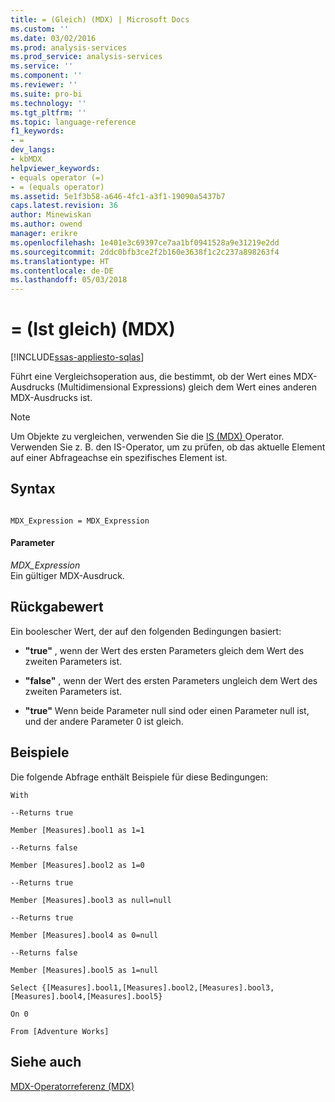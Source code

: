 ```yaml
---
title: = (Gleich) (MDX) | Microsoft Docs
ms.custom: ''
ms.date: 03/02/2016
ms.prod: analysis-services
ms.prod_service: analysis-services
ms.service: ''
ms.component: ''
ms.reviewer: ''
ms.suite: pro-bi
ms.technology: ''
ms.tgt_pltfrm: ''
ms.topic: language-reference
f1_keywords:
- =
dev_langs:
- kbMDX
helpviewer_keywords:
- equals operator (=)
- = (equals operator)
ms.assetid: 5e1f3b58-a646-4fc1-a3f1-19090a5437b7
caps.latest.revision: 36
author: Minewiskan
ms.author: owend
manager: erikre
ms.openlocfilehash: 1e401e3c69397ce7aa1bf0941528a9e31219e2dd
ms.sourcegitcommit: 2ddc0bfb3ce2f2b160e3638f1c2c237a898263f4
ms.translationtype: HT
ms.contentlocale: de-DE
ms.lasthandoff: 05/03/2018
---
```

# <a name="-equal-to-mdx"></a>= (Ist gleich) (MDX)
[!INCLUDE[ssas-appliesto-sqlas](../includes/ssas-appliesto-sqlas.md)]

  Führt eine Vergleichsoperation aus, die bestimmt, ob der Wert eines MDX-Ausdrucks (Multidimensional Expressions) gleich dem Wert eines anderen MDX-Ausdrucks ist.  
  
> [!NOTE]  
>  Um Objekte zu vergleichen, verwenden Sie die [IS &#40;MDX&#41; ](../mdx/is-mdx.md) Operator. Verwenden Sie z. B. den IS-Operator, um zu prüfen, ob das aktuelle Element auf einer Abfrageachse ein spezifisches Element ist.  
  
## <a name="syntax"></a>Syntax  
  
```  
  
MDX_Expression = MDX_Expression   
```  
  
#### <a name="parameters"></a>Parameter  
 *MDX_Expression*  
 Ein gültiger MDX-Ausdruck.  
  
## <a name="return-value"></a>Rückgabewert  
 Ein boolescher Wert, der auf den folgenden Bedingungen basiert:  
  
-   **"true"** , wenn der Wert des ersten Parameters gleich dem Wert des zweiten Parameters ist.  
  
-   **"false"** , wenn der Wert des ersten Parameters ungleich dem Wert des zweiten Parameters ist.  
  
-   **"true"** Wenn beide Parameter null sind oder einen Parameter null ist, und der andere Parameter 0 ist gleich.  
  
## <a name="examples"></a>Beispiele  
 Die folgende Abfrage enthält Beispiele für diese Bedingungen:  
  
 `With`  
  
 `--Returns true`  
  
 `Member [Measures].bool1 as 1=1`  
  
 `--Returns false`  
  
 `Member [Measures].bool2 as 1=0`  
  
 `--Returns true`  
  
 `Member [Measures].bool3 as null=null`  
  
 `--Returns true`  
  
 `Member [Measures].bool4 as 0=null`  
  
 `--Returns false`  
  
 `Member [Measures].bool5 as 1=null`  
  
 `Select {[Measures].bool1,[Measures].bool2,[Measures].bool3,[Measures].bool4,[Measures].bool5}`  
  
 `On 0`  
  
 `From [Adventure Works]`  
  
## <a name="see-also"></a>Siehe auch  
 [MDX-Operatorreferenz &#40;MDX&#41;](../mdx/mdx-operator-reference-mdx.md)  
  
  
